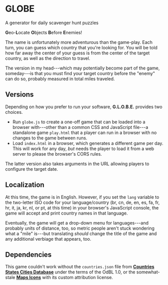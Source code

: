 # GLOBE
A generator for daily scavenger hunt puzzles

**G**eo-**L**ocate **O**bjects **B**efore **E**nemies!

The name is unfortunately more adventurous than the game-play.  Each turn, you can guess which country that you're looking for.  You will be told how far away the center of your guess is from the center of the target country, as well as the direction to travel.

The version in my head---which may potentially become part of the game, someday---is that you must find your target country before the "enemy" can do so, probably measured in total miles traveled.

## Versions

Depending on how you prefer to run your software, **G.L.O.B.E.** provides two choices.

 * Run `globe.js` to create a one-off game that can be loaded into a browser with---other than a common CSS and JavaScript file---a standalone game `play.html` that a player can run in a browser with no changes to the game between runs.
 * Load `index.html` in a browser, which generates a different game per day.  This will work for any day, *but* needs the player to load it from a web server to please the browser's CORS rules.

The latter version also takes arguments in the URL allowing players to configure the target date.

## Localization

At this time, the game is in English.  However, if you set the `lang` variable to the two-letter ISO code for your language/country (br, cn, de, en, es, fa, fr, hr, it, ja, kr, nl, or pt, at this time) in your browser's JavaScript console, the game will accept and print country names in that language.

Eventually, the game will get a drop-down menu for languages---and probably units of distance, too, so metric people aren't stuck wondering what a "mile" is---but translating *should* change the title of the game and any additional verbiage that appears, too.

## Dependencies

This game couldn't work without the `countries.json` file from [**Countries States Cities Database**](https://github.com/dr5hn/countries-states-cities-database) under the terms of the OdBL 1.0, or the somewhat-stale [**Maps Icons**](https://github.com/djaiss/mapsicon) with its custom attribution license.

